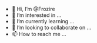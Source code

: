- 👋 Hi, I’m @Frozire
- 👀 I’m interested in ...
- 🌱 I’m currently learning ...
- 💞️ I’m looking to collaborate on ...
- 📫 How to reach me ...

<!---
Frozire/Frozire is a ✨ special ✨ repository because its `README.md` (this file) appears on your GitHub profile.
You can click the Preview link to take a look at your changes.
--->
